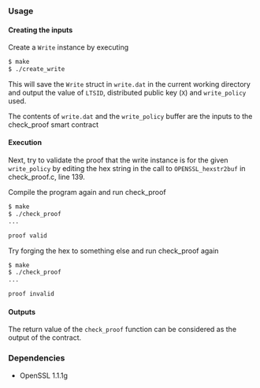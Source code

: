 ### Usage

#### Creating the inputs

Create a `Write` instance by executing

```bash
$ make
$ ./create_write
```

This will save the `Write` struct in `write.dat` in the current working directory
and output the value of `LTSID`, distributed public key (`X`) and `write_policy`
used.

The contents of `write.dat` and the `write_policy` buffer are the inputs to the
check_proof smart contract

#### Execution

Next, try to validate the proof that the write instance is for the given `write_policy`
by editing the hex string in the call to `OPENSSL_hexstr2buf` in check_proof.c, line 139.

Compile the program again and run check_proof

```bash
$ make
$ ./check_proof
...

proof valid
```

Try forging the hex to something else and run check_proof again

```bash
$ make
$ ./check_proof
...

proof invalid
```

#### Outputs

The return value of the `check_proof` function can be considered as the output
of the contract.

### Dependencies

* OpenSSL 1.1.1g

